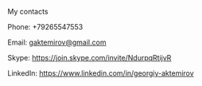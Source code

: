 My contacts

Phone: +79265547553

Email: gaktemirov@gmail.com

Skype: https://join.skype.com/invite/NdurpqRtijvR

LinkedIn: https://www.linkedin.com/in/georgiy-aktemirov
